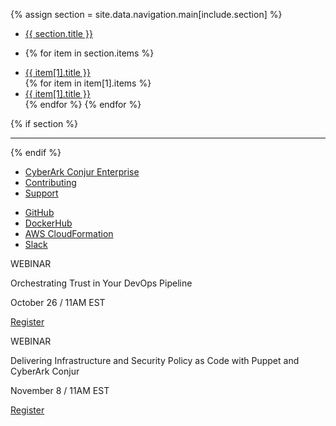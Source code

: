 {% assign section = site.data.navigation.main[include.section] %}

<ul class="sidebar-nav list-unstyled">
  <li class="section">
    <a href="{{ section.path }}">{{ section.title }}</a>
  <li>

  {% for item in section.items %}
    <li class="item{% if item[1].items %} parent-item{% endif %}"><a href="{{ item[1].path }}">{{ item[1].title }}</a></li>
    {% for item in item[1].items %}
      <li class="item sub-item"><a href="{{ item[1].path }}">{{ item[1].title }}</a></li>
    {% endfor %}
  {% endfor %}
</ul>

{% if section %}
<hr/>
{% endif %}

<ul class="sidebar-nav list-unstyled">
  <li class="item"><a class="event-click" id="side-nav-button-enterprise" href="https://www.cyberark.com/products/privileged-account-security-solution/cyberark-conjur/" target="_blank">CyberArk Conjur Enterprise</a></li>
  <li class="item"><a href="https://github.com/cyberark/conjur/blob/master/CONTRIBUTING.md">Contributing</a></li>
  <li class="item"><a href="/support.html">Support</a></li>
</ul>

<ul class="sidebar-nav list-unstyled">
  <li class="item"><a id="side-nav-button-github" class="event-click" href="https://github.com/cyberark/conjur" target="_blank"><i class="fa fa-github-alt"></i> GitHub</a></li>
  <li class="item"><a id="side-nav-button-dockerhub" class="event-click" href="https://hub.docker.com/r/cyberark/conjur/" target="_blank"><div class="icon-docker-hub"></div> DockerHub</a></li>
  <li class="item"><a id="side-nav-button-cloud-formation" class="event-click" href="https://s3.amazonaws.com/conjur-ci-public/cloudformation/conjur-latest.yml"><i class="fa fa-cloud"></i> AWS CloudFormation</a></li>
  <li class="item"><a id="side-nav-button-slack" class="event-click" href="https://slackin-conjur.herokuapp.com/" target="_blank"><i class="fa fa-slack"></i> Slack</a></li>
</ul>

<!-- Webinar CTAs -->
<div class="cta-box-webinar">
  <p class="header">WEBINAR</p>
  <p class="description">Orchestrating Trust in Your DevOps Pipeline</p>
  <p class="date">October 26 / 11AM EST</p>
  <div class="link">
    <a href="https://pages.cloudbees.com/orchestratingtrust-devops-pipeline-webinar-registration" class="conjur-webinar-btn" target="_blank">Register</a>
  </div>
</div>

<div class="cta-box-webinar">
  <p class="header">WEBINAR</p>
  <p class="description">Delivering Infrastructure and Security Policy as Code with Puppet and CyberArk Conjur</p>
  <p class="date">November 8 / 11AM EST</p>
  <div class="link">
    <a href="https://www.cyberark.com/puppet-technical-partner-series/" class="conjur-webinar-btn" target="_blank">Register</a>
  </div>
</div>
